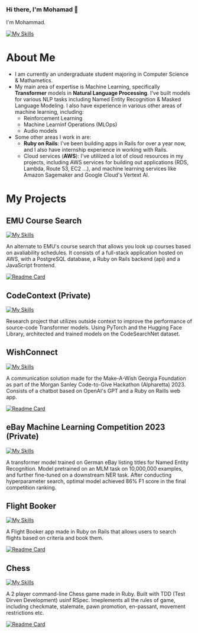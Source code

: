 ### Hi there, I'm Mohamad 👋

I'm Mohammad.

[![My Skills](https://skillicons.dev/icons?i=ruby,py,java,js,html,css,r,aws,rails,pytorch,tensorflow,postgres,sqlite,bash,git,github,linux,bootstrap,docker&perline=20)](https://skillicons.dev)


# About Me
- I am currently an undergraduate student majoring in Computer Science & Mathametics.
- My main area of expertise is Machine Learning, specifically **Transformer** models in **Natural Language Processing**. I've built models for various NLP tasks including Named Entity Recognition & Masked Language Modeling. I also have experience in various other areas of machine learning, including:
  - Reinforcement Learning
  - Machine Learninf Operations (MLOps)
  - Audio models
- Some other areas I work in are:
  - **Ruby on Rails**: I've been building apps in Rails for over a year now, and I also have internship experience in working with Rails.
  - Cloud services (**AWS**): I've utililzed a lot of cloud resources in my projects, including AWS services for building out applications (RDS, Lambda, Route 53, EC2 ...), and machine learning services like Amazon Sagemaker and Google Cloud's Vertext AI.

# My Projects

## EMU Course Search

[![My Skills](https://skillicons.dev/icons?i=aws,rails,postgres,ruby,py,js&perline=20)](https://skillicons.dev)

An alternate to EMU's course search that allows you look up courses based on avaliability schedules. It consists of a full-stack application hosted on AWS, with a PostgreSQL database, a Ruby on Rails backend (api) and a JavaScript frontend. 

[![Readme Card](https://github-readme-stats.vercel.app/api/pin/?username=Mohammad4844&repo=EMU-Course-Search&theme=dark)](https://github.com/Mohammad4844/EMU-Course-Search)

## CodeContext (Private)

[![My Skills](https://skillicons.dev/icons?i=pytorch,py&perline=20)](https://skillicons.dev)

Research project that utilizes outside context to improve the performance of source-code Transformer models. Using PyTorch and the Hugging Face Library, architected and trained models on the CodeSearchNet dataset. 


## WishConnect 

[![My Skills](https://skillicons.dev/icons?i=rails,sqlite,ruby,py,js&perline=20)](https://skillicons.dev)

A communication solution made for the Make-A-Wish Georgia Foundation as part of the Morgan Sanley Code-to-Give Hackathon (Alpharetta) 2023. Consists of a chatbot based on OpenAI's GPT and a Ruby on Raills web app.

[![Readme Card](https://github-readme-stats.vercel.app/api/pin/?username=Mohammad4844&repo=makeawish-webapp&theme=dark)](https://github.com/Mohammad4844/makeawish-webapp)

## eBay Machine Learning Competition 2023 (Private)

[![My Skills](https://skillicons.dev/icons?i=pytorch,py&perline=20)](https://skillicons.dev)

A transformer model trained on German eBay listing titles for Named Entity Recognition. Model pretrained on an MLM task on 10,000,000 examples, and further fine-tuned on a downstream NER task. After conducting hyperparameter search, optimal model achieved 86% F1 score in the final competition ranking.


## Flight Booker

[![My Skills](https://skillicons.dev/icons?i=rails,ruby,js&perline=20)](https://skillicons.dev)

A Flight Booker app made in Ruby on Rails that allows users to search flights based on criteria and book them.

[![Readme Card](https://github-readme-stats.vercel.app/api/pin/?username=Mohammad4844&repo=flight-booker&theme=dark)](https://github.com/flight-booker/)

## Chess

[![My Skills](https://skillicons.dev/icons?i=ruby&perline=20)](https://skillicons.dev)

A 2 player command-line Chess game made in Ruby. Built with TDD (Test Dirven Development) usinf RSpec. Imeplements all the rules of game, including checkmate, stalemate, pawn promotion, en-passant, movement restrictions etc.

[![Readme Card](https://github-readme-stats.vercel.app/api/pin/?username=Mohammad4844&repo=Chess&theme=dark)](https://github.com/Mohammad4844/Chess)
